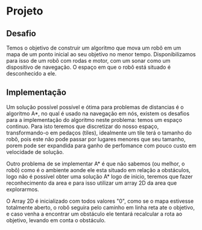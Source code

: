 # Projeto

## Desafio
  Temos o objetivo de construir um algoritmo que mova um robô em um mapa de um ponto inicial ao seu objetivo no menor tempo.
  Disponibilizamos para isso de um robô com rodas e motor, com um sonar como um dispositivo de navegação.
  O espaço em que o robô está situado é desconhecido a ele.

## Implementação
  Um solução possível possível e ótima para problemas de distancias é o algoritmo A*, no qual é usado na navegação em nós, existem os desafios para a implementação do algoritmo neste problema: temos um espaço continuo. Para isto teremos que discretizar do nosso espaço, transformando-o em pedaços (tiles), idealmente um tile terá o tamanho do robô, pois este não pode passar por lugares menores que seu tamanho, porem pode ser expandida para ganho de perfomance com pouco custo em velocidade de solução.

  Outro problema de se implementar A* é que não sabemos (ou melhor, o robô) como é o ambiente aonde ele esta situado em relação a obstáculos, logo não é possível obter uma solução A* logo de inicio, teremos que fazer reconhecimento da area e para isso utilizar um array 2D da area que explorarmos.

  O Array 2D é inicializado com todos valores "0", como se o mapa estivesse totalmente aberto, o robô seguira pelo caminho em linha reta ate o objetivo, e caso venha a encontrar um obstáculo ele tentará recalcular a rota ao objetivo, levando em conta o obstáculo.
